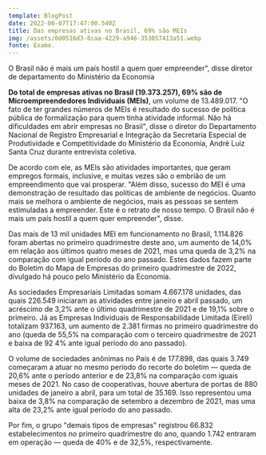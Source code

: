 ```yaml
---
template: BlogPost
date: 2022-06-07T17:47:00.540Z
title: Das empresas ativas no Brasil, 69% são MEIs
img: /assets/0d0516d3-8caa-4229-a946-353057413a51.webp
fonte: Exame.
---
```

O Brasil não é mais um país hostil a quem quer empreender", disse diretor de departamento do Ministério da Economia

**Do total de empresas ativas no Brasil (19.373.257), 69% são de Microempreendedores Individuais (MEIs)**, um volume de 13.489.017. "O fato de ter grandes números de MEIs é resultado do sucesso de política pública de formalização para quem tinha atividade informal. Não há dificuldades em abrir empresas no Brasil", disse o diretor do Departamento Nacional de Registro Empresarial e Integração da Secretaria Especial de Produtividade e Competitividade do Ministério da Economia, André Luiz Santa Cruz durante entrevista coletiva.

De acordo com ele, as MEIs são atividades importantes, que geram empregos formais, inclusive, e muitas vezes são o embrião de um empreendimento que vai prosperar. "Além disso, sucesso do MEI é uma demonstração de resultado das políticas de ambiente de negócios. Quanto mais se melhora o ambiente de negócios, mais as pessoas se sentem estimuladas a empreender. Este é o retrato de nosso tempo. O Brasil não é mais um país hostil a quem quer empreender", disse.

Das mais de 13 mil unidades MEI em funcionamento no Brasil, 1.114.826 foram abertas no primeiro quadrimestre deste ano, um aumento de 14,0% em relação aos últimos quatro meses de 2021, mas uma queda de 3,2% na comparação com igual período do ano passado. Estes dados fazem parte do Boletim do Mapa de Empresas do primeiro quadrimestre de 2022, divulgado há pouco pelo Ministério da Economia.

As sociedades Empresariais Limitadas somam 4.667.178 unidades, das quais 226.549 iniciaram as atividades entre janeiro e abril passado, um acréscimo de 3,2% ante o último quadrimestre de 2021 e de 19,1% sobre o primeiro. Já as Empresas Individuais de Responsabilidade Limitada (Eireli) totalizam 937.163, um aumento de 2.381 firmas no primeiro quadrimestre do ano (queda de 55,5% na comparação com o terceiro quadrimestre de 2021 e baixa de 92 4% ante igual período do ano passado).

O volume de sociedades anônimas no País é de 177.898, das quais 3.749 começaram a atuar no mesmo período do recorte do boletim — queda de 20,6% ante o período anterior e de 23,8% na comparação com iguais meses de 2021. No caso de cooperativas, houve abertura de portas de 880 unidades de janeiro a abril, para um total de 35.169. Isso representou uma baixa de 3,8% na comparação de setembro a dezembro de 2021, mas uma alta de 23,2% ante igual período do ano passado.

Por fim, o grupo "demais tipos de empresas" registrou 66.832 estabelecimentos no primeiro quadrimestre do ano, quando 1.742 entraram em operação — queda de 40% e de 32,5%, respectivamente.